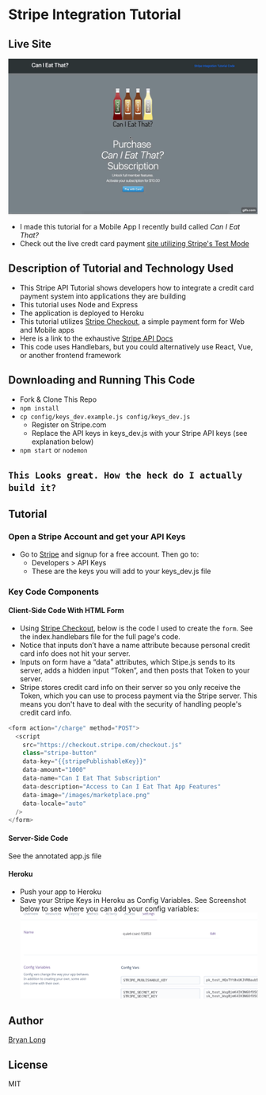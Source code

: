 # Stripe Integration Tutorial

## Live Site

![Live Site Demo Code](https://github.com/BryanLong14/Stripe-Tutorial/blob/master/public/images/Tutorial.gif)

* I made this tutorial for a Mobile App I recently build called _Can I Eat That?_
* Check out the live credt card payment [site utilizing Stripe's Test Mode](https://quiet-coast-55853.herokuapp.com/)

## Description of Tutorial and Technology Used

* This Stripe API Tutorial shows developers how to integrate a credit card payment system into applications they are building
* This tutorial uses Node and Express
* The application is deployed to Heroku
* This tutorial utilizes [Stripe Checkout](https://stripe.com/checkout), a simple payment form for Web and Mobile apps
* Here is a link to the exhaustive [Stripe API Docs](https://stripe.com/docs/api)
* This code uses Handlebars, but you could alternatively use React, Vue, or another frontend framework

## Downloading and Running This Code

* Fork & Clone This Repo
* `npm install`
* `cp config/keys_dev.example.js config/keys_dev.js`
  * Register on Stripe.com
  * Replace the API keys in keys_dev.js with your Stripe API keys (see explanation below)
* `npm start` or `nodemon`

## `This Looks great. How the heck do I actually build it?`

## Tutorial

### Open a Stripe Account and get your API Keys

* Go to [Stripe](https://stripe.com/) and signup for a free account. Then go to:
  * Developers > API Keys
  * These are the keys you will add to your keys_dev.js file

### Key Code Components

#### Client-Side Code With HTML Form

* Using [Stripe Checkout](https://stripe.com/checkout), below is the code I used to create the `form`. See the index.handlebars file for the full page's code.
* Notice that inputs don’t have a name attribute because personal credit card info does not hit your server.
* Inputs on form have a “data" attributes, which Stipe.js sends to its server, adds a hidden input “Token”, and then posts that Token to your server.
* Stripe stores credit card info on their server so you only receive the Token, which you can use to process payment via the Stripe server. This means you don't have to deal with the security of handling people's credit card info.

```javascript
<form action="/charge" method="POST">
  <script
    src="https://checkout.stripe.com/checkout.js"
    class="stripe-button"
    data-key="{{stripePublishableKey}}"
    data-amount="1000"
    data-name="Can I Eat That Subscription"
    data-description="Access to Can I Eat That App Features"
    data-image="/images/marketplace.png"
    data-locale="auto"
  />
</form>
```

#### Server-Side Code

See the annotated app.js file

#### Heroku

* Push your app to Heroku
* Save your Stripe Keys in Heroku as Config Variables. See Screenshot below to see where you can add your config variables:
  ![Config Variables](/public/images/HerokuConfigVars.jpg)

## Author

[Bryan Long](https://github.com/bryanlong14)

## License

MIT
